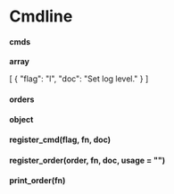 # Cmdline
#### cmds
**array**

[
 {
  "flag": "l",
  "doc": "Set log level."
 }
]

#### orders
**object**



#### register_cmd(flag, fn, doc)



#### register_order(order, fn, doc, usage = "")



#### print_order(fn)





